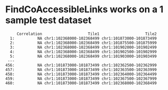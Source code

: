 # FindCoAccessibleLinks works on a 1 sample test dataset

         Correlation                    Tile1                    Tile2
      1:          NA chr1:102368000-102368499 chr1:101873000-101873499
      2:          NA chr1:102368000-102368499 chr1:101875500-101875999
      3:          NA chr1:102368000-102368499 chr1:101902000-101902499
      4:          NA chr1:102368000-102368499 chr1:101902500-101902999
      5:          NA chr1:102368000-102368499 chr1:101903000-101903499
     ---                                                              
    456:          NA chr1:101873000-101873499 chr1:102362500-102362999
    457:          NA chr1:101873000-101873499 chr1:102363500-102363999
    458:          NA chr1:101873000-101873499 chr1:102364000-102364499
    459:          NA chr1:101873000-101873499 chr1:102367500-102367999
    460:          NA chr1:101873000-101873499 chr1:102368000-102368499

